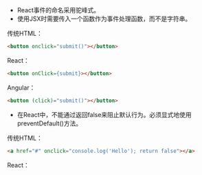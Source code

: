 - React事件的命名采用驼峰式。
- 使用JSX时需要传入一个函数作为事件处理函数，而不是字符串。

传统HTML：
```html
<button onclick="submit()"></button>
```
React：
```html
<button onClick={submit}></button>
```
Angular：
```html
<button (click)="submit()"></button>
```

- 在React中，不能通过返回false来阻止默认行为。必须显式地使用preventDefault()方法。

传统HTML：
```html
<a href="#" onclick="console.log('Hello'); return false"></a>
```
React：
```js

```

